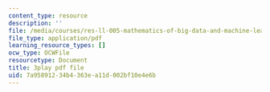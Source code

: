 ```yaml
---
content_type: resource
description: ''
file: /media/courses/res-ll-005-mathematics-of-big-data-and-machine-learning-january-iap-2020/7a95891234b4363ea11d002bf10e4e6b_R6-LQbqUCI0.pdf
file_type: application/pdf
learning_resource_types: []
ocw_type: OCWFile
resourcetype: Document
title: 3play pdf file
uid: 7a958912-34b4-363e-a11d-002bf10e4e6b
---
```

